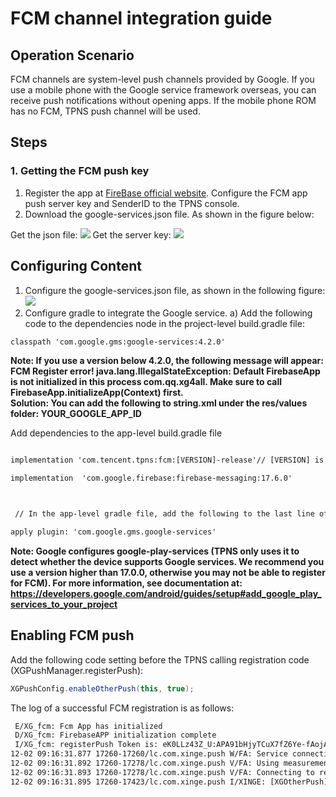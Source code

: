# FCM channel integration guide

## Operation Scenario

FCM channels are system-level push channels provided by Google. If you use a mobile phone with the Google service framework overseas, you can receive push notifications without opening apps. If the mobile phone ROM has no FCM, TPNS push channel will be used.
## Steps

### 1. Getting the FCM push key
1. Register the app at [FireBase official website](https://firebase.google.com/?hl=en-us). Configure the FCM app push server key and SenderID to the TPNS console.
2. Download the google-services.json file.
As shown in the figure below:

Get the json file:
![](https://main.qcloudimg.com/raw/a3b3fbb86180fde824d7970f00418513.png)
Get the server key:
![](https://main.qcloudimg.com/raw/35e4dc46af79a52f4f200b1ef085f19f.png)

## Configuring Content

1. Configure the google-services.json file, as shown in the following figure:
![](https://main.qcloudimg.com/raw/60e855aaf46d86e8e32a057dc5a948f3.png)
2. Configure gradle to integrate the Google service.
a) Add the following code to the dependencies node in the project-level build.gradle file:
```xml
classpath 'com.google.gms:google-services:4.2.0'
```
**Note: If you use a version below 4.2.0, the following message will appear: FCM Register error! java.lang.IllegalStateException: Default FirebaseApp is not initialized in this process com.qq.xg4all. Make sure to call FirebaseApp.initializeApp(Context) first.  
Solution: You can add the following to string.xml under the res/values folder:
<string name="google_app_id">YOUR_GOOGLE_APP_ID</string>**

Add dependencies to the app-level build.gradle file
```xml

implementation 'com.tencent.tpns:fcm:[VERSION]-release'// [VERSION] is the current SDK version number.You can view the SDK version number on the SDK download page

implementation  'com.google.firebase:firebase-messaging:17.6.0'



 // In the app-level gradle file, add the following to the last line of the code and put google-services.json into the root path of your app model

apply plugin: 'com.google.gms.google-services'

```
**Note: Google configures google-play-services (TPNS only uses it to detect whether the device supports Google services. We recommend you use a version higher than 17.0.0, otherwise you may not be able to register for FCM). For more information, see documentation at: https://developers.google.com/android/guides/setup#add_google_play_services_to_your_project**


## Enabling FCM push


Add the following code setting before the TPNS calling registration code (XGPushManager.registerPush):

```java
XGPushConfig.enableOtherPush(this, true);
```
The log of a successful FCM registration is as follows:

```xml
 E/XG_fcm: Fcm App has initialized 
 D/XG_fcm: FirebaseAPP initialization complete
 I/XG_fcm: registerPush Token is: eK0LLz43Z_U:APA91bHjyTCuX7fZ6Ye-fAojAo_l2nphA3rRtLZN98grADOZtULysxYd51pCaL5oiqyVs0Mtbfu2mBdjoeGsSq5sjbh5mCETgl2dURRy9-yNR_ZZrn6pWcvwt7CoWTY0_Q9_mreiryuI
12-02 09:16:31.877 17260-17260/lc.com.xinge.push W/FA: Service connection failed: ConnectionResult{statusCode=SERVICE_VERSION_UPDATE_REQUIRED, resolution=null, message=null}
12-02 09:16:31.892 17260-17278/lc.com.xinge.push V/FA: Using measurement service
12-02 09:16:31.893 17260-17278/lc.com.xinge.push V/FA: Connecting to remote service
12-02 09:16:31.895 17260-17423/lc.com.xinge.push I/XINGE: [XGOtherPush] Reservert info: other push token is : eK0LLz43Z_U:APA91bHjyTCuX7fZ6Ye-fAojAo_l2nphA3rRtLZN98grADOZtULysxYd51pCaL5oiqyVs0Mtbfu2mBdjoeGsSq5sjbh5mCETgl2dURRy9-yNR_ZZrn6pWcvwt7CoWTY0_Q9_mreiryuI  other push type: fcm
```

